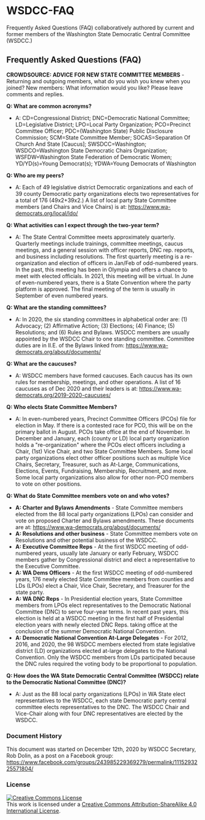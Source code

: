 # WSDCC-FAQ
Frequently Asked Questions (FAQ) collaboratively authored by current and former members of the Washington State Democratic Central Committee (WSDCC.)

## Frequently Asked Questions (FAQ)
**CROWDSOURCE: ADVICE FOR NEW STATE COMMITTEE MEMBERS** - Returning and outgoing members, what do you wish you knew when you joined?  New members: What information would you like?  Please leave comments and replies. 

**Q: What are common acronyms?**
- A: CD=Congressional District; DNC=Democratic National Committee; LD=Legislative District; LPO=Local Party Organization; PCO=Precinct Committee Officer; PDC=(Washington State) Public Disclosure Commission; SCM=State Committee Member; SOCAS=Separation Of Church And State [Caucus]; SWSDCC=Washington; WSDCO=Washington State Democratic Chairs Organization; WSFDW=Washington State Federation of Democratic Women; YD/YD(s)=Young Democrat(s); YDWA=Young Democrats of Washington

**Q: Who are my peers?**
- A: Each of 49 legislative district Democratic organizations and each of 39 county Democratic party organizations elects two representatives for a total of 176 (49x2+39x2.)  A list of local party State Committee members (and Chairs and Vice Chairs) is at: https://www.wa-democrats.org/local/ldo/

**Q: What activities can I expect through the two-year term?**
- A: The State Central Committee meets approximately quarterly.  Quarterly meetings include trainings, committee meetings, caucus meetings, and a general session with officer reports, DNC rep. reports, and business including resolutions.  The first quarterly meeting is a re-organization and election of officers in Jan/Feb of odd-numbered years.  In the past, this meeting has been in Olympia and offers a chance to meet with elected officials.  In 2021, this meeting will be virtual.  In June of even-numbered years, there is a State Convention where the party platform is approved.  The final meeting of the term is usually in September of even numbered years.  

**Q: What are the standing committees?**
- A: In 2020, the six standing committees in alphabetical order are: (1) Advocacy; (2) Affirmative Action; (3) Elections; (4) Finance; (5) Resolutions; and (6) Rules and Bylaws.  WSDCC members are usually appointed by the WSDCC Chair to one standing committee.  Committee duties are in II.E. of the Bylaws linked from:  https://www.wa-democrats.org/about/documents/

**Q: What are the caucuses?**
- A: WSDCC members have formed caucuses.  Each caucus has its own rules for membership, meetings, and other operations.  A list of 16 caucuses as of Dec 2020 and their leaders is at: https://www.wa-democrats.org/2019-2020-caucuses/

**Q: Who elects State Committee Members?**
- A: In even-numbered years, Precinct Committee Officers (PCOs) file for election in May.  If there is a contested race for PCO, this will be on the primary ballot in August.  PCOs take office at the end of November.  In December and January, each (county or LD) local party organization holds a "re-organization" where the PCOs elect officers including a Chair, (1st) Vice Chair, and two State Committee Members.  Some local party organizations elect other officer positions such as multiple Vice Chairs, Secretary, Treasurer, such as At-Large, Communications, Elections, Events, Fundraising, Membership, Recruitment, and more.  Some local party organizations also allow for other non-PCO members to vote on other positions.  

**Q: What do State Committee members vote on and who votes?**
- **A: Charter and Bylaws Amendments** - State Committee members elected from the 88 local party organizations (LPOs) can consider and vote on proposed Charter and Bylaws amendments.  These documents are at: https://www.wa-democrats.org/about/documents/
- **A: Resolutions and other business** - State Committee members vote on Resolutions and other potential business of the WSDCC.
- **A: Executive Committee Reps** - At the first WSDCC meeting of odd-numbered years, usually late January or early February, WSDCC members gather by Congressional district and elect a representative to the Executive Committee.
- **A: WA Dems Officers** - At the first WSDCC meeting of odd-numbered years, 176 newly elected State Committee members from counties and LDs (LPOs) elect a Chair, Vice Chair, Secretary, and Treasurer for the state party.   
- **A: WA DNC Reps** - In Presidential election years, State Committee members from LPOs elect representatives to the Democratic National Committee (DNC) to serve four-year terms.  In recent past years, this election is held at a WSDCC meeting in the first half of Presidential election years with newly elected DNC Reps. taking office at the conclusion of the summer Democratic National Convention. 
- **A: Democratic National Convention At-Large Delegates** - For 2012, 2016, and 2020, the 98 WSDCC members elected from state legislative district (LD) organizations elected at-large delegates to the National Convention.  Only the WSDCC members from LDs participated because the DNC rules required the voting body to be proportional to population.  

**Q: How does the WA State Democratic Central Committee (WSDCC) relate to the Democratic National Committee (DNC)?**
- A: Just as the 88 local party organizations (LPOs) in WA State elect representatives to the WSDCC, each state Democratic party central committee elects representatives to the DNC.  The WSDCC Chair and Vice-Chair along with four DNC representatives are elected by the WSDCC.

### Document History
This document was started on December 12th, 2020 by WSDCC Secretary, Rob Dolin, as a post on a Facebook group: https://www.facebook.com/groups/243985229369279/permalink/1115293225571804/ 

### License
<a rel="license" href="http://creativecommons.org/licenses/by-sa/4.0/"><img alt="Creative Commons License" style="border-width:0" src="https://i.creativecommons.org/l/by-sa/4.0/88x31.png" /></a><br />This work is licensed under a <a rel="license" href="http://creativecommons.org/licenses/by-sa/4.0/">Creative Commons Attribution-ShareAlike 4.0 International License</a>.
